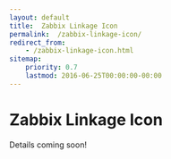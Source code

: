 ```yaml
---
layout: default
title:  Zabbix Linkage Icon
permalink:  /zabbix-linkage-icon/
redirect_from: 
    - /zabbix-linkage-icon.html
sitemap: 
    priority: 0.7
    lastmod: 2016-06-25T00:00:00-00:00
---
```

# <i class=fa fa-circle></i> Zabbix Linkage Icon
Details coming soon!
